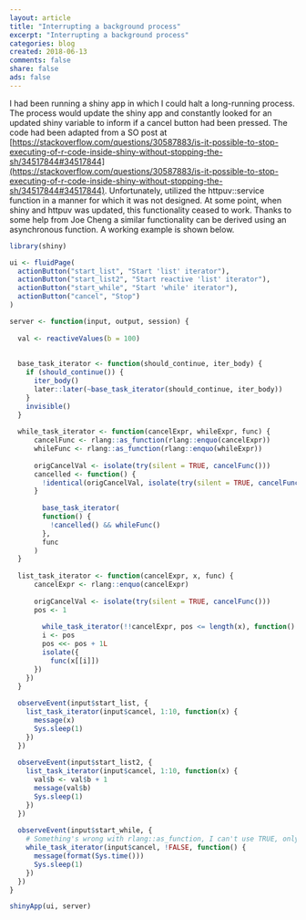```yaml
---
layout: article
title: "Interrupting a background process"
excerpt: "Interrupting a background process"
categories: blog
created: 2018-06-13
comments: false
share: false
ads: false
---
```


I had been running a shiny app in which I could halt a long-running process.  The process would update the shiny app and constantly looked for an updated shiny variable to inform if a cancel button had been pressed.  The code had been adapted from a SO post at 
[https://stackoverflow.com/questions/30587883/is-it-possible-to-stop-executing-of-r-code-inside-shiny-without-stopping-the-sh/34517844#34517844](https://stackoverflow.com/questions/30587883/is-it-possible-to-stop-executing-of-r-code-inside-shiny-without-stopping-the-sh/34517844#34517844).
Unfortunately, utilized the httpuv::service function in a manner for which it was not designed.  At some point, when shiny and httpuv was updated, this functionality ceased to work.  Thanks to some help from Joe Cheng a similar functionality can be derived using an asynchronous function.  A working example is shown below.

```r
library(shiny)

ui <- fluidPage(
  actionButton("start_list", "Start 'list' iterator"),
  actionButton("start_list2", "Start reactive 'list' iterator"),
  actionButton("start_while", "Start 'while' iterator"),
  actionButton("cancel", "Stop")
)

server <- function(input, output, session) {
  
  val <- reactiveValues(b = 100)
  
  
  base_task_iterator <- function(should_continue, iter_body) {
    if (should_continue()) {
      iter_body()
      later::later(~base_task_iterator(should_continue, iter_body))
    }
    invisible()
  }
  
  while_task_iterator <- function(cancelExpr, whileExpr, func) {
      cancelFunc <- rlang::as_function(rlang::enquo(cancelExpr))
      whileFunc <- rlang::as_function(rlang::enquo(whileExpr))
      
      origCancelVal <- isolate(try(silent = TRUE, cancelFunc()))
      cancelled <- function() {
        !identical(origCancelVal, isolate(try(silent = TRUE, cancelFunc())))
      }
      
        base_task_iterator(
        function() {
          !cancelled() && whileFunc()
        },
        func
      )
  }
  
  list_task_iterator <- function(cancelExpr, x, func) {
      cancelExpr <- rlang::enquo(cancelExpr)
      
      origCancelVal <- isolate(try(silent = TRUE, cancelFunc()))
      pos <- 1
      
        while_task_iterator(!!cancelExpr, pos <= length(x), function() {
        i <- pos
        pos <<- pos + 1L
        isolate({
          func(x[[i]])
      })
    })
  }
  
  observeEvent(input$start_list, {
    list_task_iterator(input$cancel, 1:10, function(x) {
      message(x)
      Sys.sleep(1)
    })
  })
  
  observeEvent(input$start_list2, {
    list_task_iterator(input$cancel, 1:10, function(x) {
      val$b <- val$b + 1
      message(val$b)
      Sys.sleep(1)
    })
  })
  
  observeEvent(input$start_while, {
    # Something's wrong with rlang::as_function, I can't use TRUE, only !FALSE
    while_task_iterator(input$cancel, !FALSE, function() {
      message(format(Sys.time()))
      Sys.sleep(1)
    })
  })
}

shinyApp(ui, server)
```